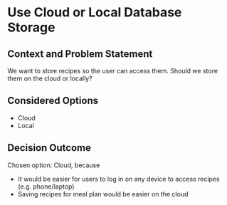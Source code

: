 # Use Cloud or Local Database Storage

## Context and Problem Statement

We want to store recipes so the user can access them.
Should we store them on the cloud or locally?

## Considered Options

* Cloud
* Local

## Decision Outcome

Chosen option: Cloud, because

* It would be easier for users to log in on any device to access recipes (e.g. phone/laptop)
* Saving recipes for meal plan would be easier on the cloud
